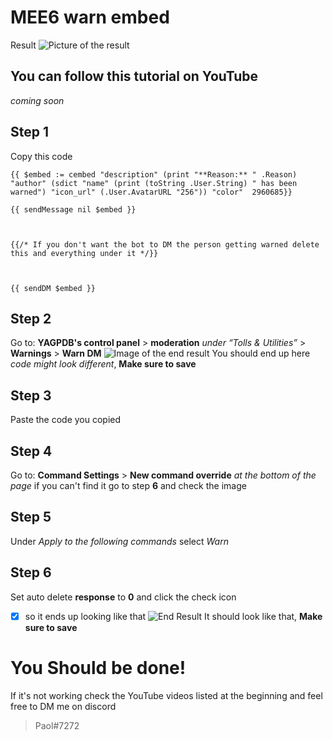 # MEE6 warn embed
Result
![Picture of the result](https://i.ibb.co/0BH054d/yag-warn.png)

## You can follow this tutorial on YouTube

*coming soon*

## Step 1
Copy this code

    {{ $embed := cembed "description" (print "**Reason:** " .Reason) "author" (sdict "name" (print (toString .User.String) " has been warned") "icon_url" (.User.AvatarURL "256")) "color"  2960685}}
    
    {{ sendMessage nil $embed }}
    
    
    
    {{/* If you don't want the bot to DM the person getting warned delete this and everything under it */}}
    
      
    
    {{ sendDM $embed }}
## Step 2
Go to: **YAGPDB's control panel** > **moderation** *under “Tolls & Utilities”* > **Warnings** > **Warn DM**
![Image of the end result](https://i.ibb.co/bFwQkQ0/Screenshot.png)
You should end up here *code might look different*, **Make sure to save**
## Step 3
Paste the code you copied
## Step 4
Go to: **Command Settings** > **New command override** *at the bottom of the page* if you can't find it go to step **6** and check the image
## Step 5
Under *Apply to the following commands* select *Warn* 
## Step 6 
Set auto delete **response** to **0** and click the check icon
 - [x] so it ends up looking like that
 ![End Result](https://i.ibb.co/8PXvfvr/Screenshot.png)
It should look like that, **Make sure to save**

# You Should be done!
If it's not working check the YouTube videos listed at the beginning and feel free to DM me on discord
> Paol#7272 